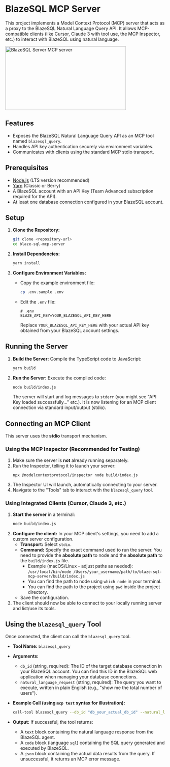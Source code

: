 # BlazeSQL MCP Server

This project implements a Model Context Protocol (MCP) server that acts as a proxy to the BlazeSQL Natural Language Query API. It allows MCP-compatible clients (like Cursor, Claude 3 with tool use, the MCP Inspector, etc.) to interact with BlazeSQL using natural language.

<a href="https://glama.ai/mcp/servers/@arjshiv/blaze-sql-mcp-server">
  <img width="380" height="200" src="https://glama.ai/mcp/servers/@arjshiv/blaze-sql-mcp-server/badge" alt="BlazeSQL Server MCP server" />
</a>

## Features

*   Exposes the BlazeSQL Natural Language Query API as an MCP tool named `blazesql_query`.
*   Handles API key authentication securely via environment variables.
*   Communicates with clients using the standard MCP stdio transport.

## Prerequisites

*   [Node.js](https://nodejs.org/) (LTS version recommended)
*   [Yarn](https://yarnpkg.com/) (Classic or Berry)
*   A BlazeSQL account with an API Key (Team Advanced subscription required for the API).
*   At least one database connection configured in your BlazeSQL account.

## Setup

1.  **Clone the Repository:**
    ```bash
    git clone <repository-url>
    cd blaze-sql-mcp-server
    ```

2.  **Install Dependencies:**
    ```bash
    yarn install
    ```

3.  **Configure Environment Variables:**
    *   Copy the example environment file:
        ```bash
        cp .env.sample .env
        ```
    *   Edit the `.env` file:
        ```dotenv
        # .env
        BLAZE_API_KEY=YOUR_BLAZESQL_API_KEY_HERE
        ```
        Replace `YOUR_BLAZESQL_API_KEY_HERE` with your actual API key obtained from your BlazeSQL account settings.

## Running the Server

1.  **Build the Server:**
    Compile the TypeScript code to JavaScript:
    ```bash
    yarn build
    ```

2.  **Run the Server:**
    Execute the compiled code:
    ```bash
    node build/index.js
    ```
    The server will start and log messages to `stderr` (you might see "API Key loaded successfully..." etc.). It is now listening for an MCP client connection via standard input/output (stdio).

## Connecting an MCP Client

This server uses the **stdio** transport mechanism.

### Using the MCP Inspector (Recommended for Testing)

1.  Make sure the server is **not** already running separately.
2.  Run the Inspector, telling it to launch your server:
    ```bash
    npx @modelcontextprotocol/inspector node build/index.js
    ```
3.  The Inspector UI will launch, automatically connecting to your server.
4.  Navigate to the "Tools" tab to interact with the `blazesql_query` tool.

### Using Integrated Clients (Cursor, Claude 3, etc.)

1.  **Start the server** in a terminal:
    ```bash
    node build/index.js
    ```
2.  **Configure the client:** In your MCP client's settings, you need to add a custom server configuration.
    *   **Transport:** Select `stdio`.
    *   **Command:** Specify the exact command used to run the server. You need to provide the **absolute path** to node and the **absolute path** to the `build/index.js` file.
        *   Example (macOS/Linux - adjust paths as needed):
            `/usr/local/bin/node /Users/your_username/path/to/blaze-sql-mcp-server/build/index.js`
        *   You can find the path to node using `which node` in your terminal.
        *   You can find the path to the project using `pwd` inside the project directory.
    *   Save the configuration.
3.  The client should now be able to connect to your locally running server and list/use its tools.

## Using the `blazesql_query` Tool

Once connected, the client can call the `blazesql_query` tool.

*   **Tool Name:** `blazesql_query`
*   **Arguments:**
    *   `db_id` (string, required): The ID of the target database connection in your BlazeSQL account. You can find this ID in the BlazeSQL web application when managing your database connections.
    *   `natural_language_request` (string, required): The query you want to execute, written in plain English (e.g., "show me the total number of users").

*   **Example Call (using `mcp test` syntax for illustration):**
    ```bash
    call-tool blazesql_query --db_id "db_your_actual_db_id" --natural_language_request "What were the total sales last month?"
    ```

*   **Output:**
    If successful, the tool returns:
    *   A `text` block containing the natural language response from the BlazeSQL agent.
    *   A `code` block (language `sql`) containing the SQL query generated and executed by BlazeSQL.
    *   A `json` block containing the actual data results from the query.
    If unsuccessful, it returns an MCP error message.